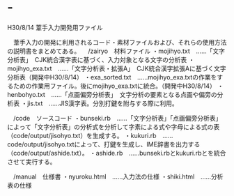 # -
H30/8/14
葦手入力開発用ファイル

　葦手入力の開発に利用されるコード・素材ファイルおよび、それらの使用方法の説明書をまとめてある。
　/zairyo　材料ファイル
・mojihyo.txt　……「文字分析表」　CJK統合漢字表に基づく、入力対象となる文字の分析表
・mojihyo_exa.txt　……「文字分析表・拡張A」　CJK統合漢字拡張Aに基づく文字分析表（開発中H30/8/14）
・exa_sorted.txt　……mojihyo_exa.txtの作業をするための作業用ファイル。後にmojihyo_exa.txtに統合。（開発中H30/8/14）
・henbohyo.txt　……「点画偏旁分析表」　文字分析の要素となる点画や偏旁の分析表
・jis.txt　……JIS漢字表。分別打鍵を附与する際に利用。

　/code　ソースコード
・bunseki.rb　……「文字分析表」「点画偏旁分析表」によって「文字分析表」の分析式を分析して字素による式や字母による式の表（code/output/jisohyo.txt）を生成する。
・kukuri.rb　……code/output/jisohyo.txtによって、打鍵を生成し、IME辞書を出力する（code/output/ashide.txt）。
・ashide.rb　……bunseki.rbとkukuri.rbとを統合させて実行する。

　/manual　仕様書
・nyuroku.html　……入力法の仕様
・shiki.html　……分析表の仕様
